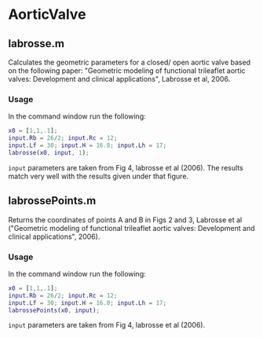 # AorticValve
## labrosse.m
 Calculates the geometric parameters for a closed/
 open aortic valve based on the following paper:
"Geometric modeling of functional trileaflet aortic
valves: Development and clinical applications",
 Labrosse et al, 2006.

### Usage 
 In the command window run the following:
 ```matlab
 x0 = [1,1,.1];
 input.Rb = 26/2; input.Rc = 12;
 input.Lf = 30; input.H = 16.8; input.Lh = 17;
 labrosse(x0, input, 1);
 ```
 `input` parameters are taken from Fig 4, labrosse
 et al (2006). The results match very well with
 the results given under that figure.

## labrossePoints.m
 Returns the coordinates of points A and B in Figs 
 2 and 3, Labrosse et al ("Geometric modeling of
 functional trileaflet aortic valves: Development and
 clinical applications", 2006).

### Usage 
 In the command window run the following:
 ```matlab
 x0 = [1,1,.1];
 input.Rb = 26/2; input.Rc = 12;
 input.Lf = 30; input.H = 16.8; input.Lh = 17;
 labrossePoints(x0, input);
 ```
 `input` parameters are taken from Fig 4, labrosse
 et al (2006). 
